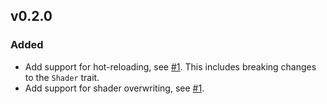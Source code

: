 ## v0.2.0

### Added

- Add support for hot-reloading, see [#1](https://github.com/dimforge/wgmath/pull/1). This includes breaking changes to
  the `Shader` trait.
- Add support for shader overwriting, see [#1](https://github.com/dimforge/wgmath/pull/1).
